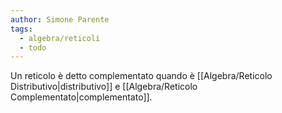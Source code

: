 ```yaml
---
author: Simone Parente
tags:
  - algebra/reticoli
  - todo
---
```

Un reticolo è detto complementato quando è [[Algebra/Reticolo Distributivo|distributivo]] e [[Algebra/Reticolo Complementato|complementato]].